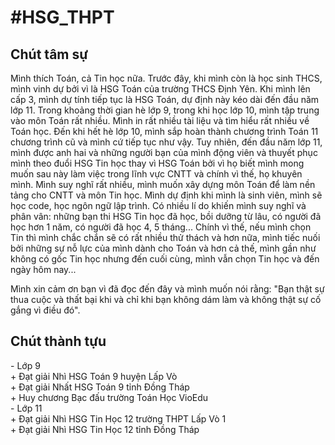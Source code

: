 <!DOCTYPE html>
<html>
    <head></head>
    <body>
        <h1>#HSG_THPT</h1>
        <h2>Chút tâm sự</h2>
        <p>Mình thích Toán, cả Tin học nữa. Trước đây, khi mình còn là học sinh THCS, mình vinh dự bởi vì là HSG Toán của trường THCS Định Yên. Khi mình lên cấp 3, mình dự tính tiếp tục là HSG Toán, dự định này kéo dài đến đầu năm lớp 11. Trong khoảng thời gian hè lớp 9, trong khi học lớp 10, mình tập trung vào môn Toán rất nhiều. Mình in rất nhiều tài liệu và tìm hiểu rất nhiều về Toán học. Đến khi hết hè lớp 10, mình sắp hoàn thành chương trình Toán 11 chương trình cũ và mình cứ tiếp tục như vậy. Tuy nhiên, đến đầu năm lớp 11, mình được anh hai và những người bạn của mình động viên và thuyết phục mình theo đuổi HSG Tin học thay vì HSG Toán bởi vì họ biết mình mong muốn sau này làm việc trong lĩnh vực CNTT và chính vì thế, họ khuyên mình. Mình suy nghĩ rất nhiều, mình muốn xây dựng môn Toán để làm nền tảng cho CNTT và môn Tin học. Mình dự định khi mình là sinh viên, mình sẽ học code, học ngôn ngữ lập trình. Có nhiều lí do khiến mình suy nghĩ và phân vân: những bạn thi HSG Tin học đã học, bồi dưỡng từ lâu, có người đã học hơn 1 năm, có người đã học 4, 5 tháng... Chính vì thế, nếu mình chọn Tin thì mình chắc chắn sẽ có rất nhiều thử thách và hơn nữa, mình tiếc nuối bởi những sự nỗ lực của mình dành cho Toán và hơn cả thế, mình gần như không có gốc Tin học nhưng đến cuối cùng, mình vẫn chọn Tin học và đến ngày hôm nay...</p>
        <p>Mình xin cảm ơn bạn vì đã đọc đến đây và mình muốn nói rằng: "Bạn thật sự thua cuộc và thất bại khi và chỉ khi bạn không dám làm và không thật sự cố gắng vì điều đó".</p>
        <h2>Chút thành tựu</h2>
        <p>
            - Lớp 9
            <br>
            + Đạt giải Nhì HSG Toán 9 huyện Lấp Vò
            <br>
            + Đạt giải Nhất HSG Toán 9 tỉnh Đồng Tháp
            <br>
            + Huy chương Bạc đấu trường Toán Học VioEdu
            <br>
            - Lớp 11
            <br>
            + Đạt giải Nhì HSG Tin Học 12 trường THPT Lấp Vò 1
            <br>
            + Đạt giải Nhì HSG Tin Học 12 tỉnh Đồng Tháp
            <br>
        </p>
    </body>
</html>
